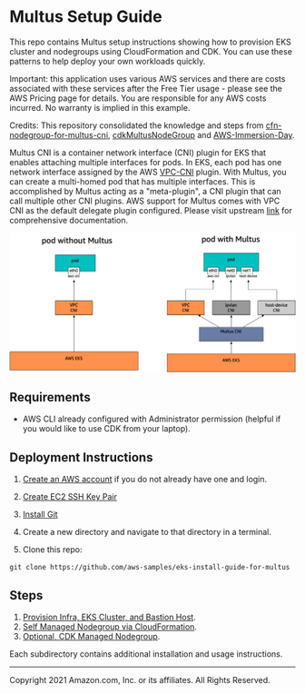 # Multus Setup Guide

This repo contains Multus setup instructions showing how to provision EKS cluster and nodegroups using CloudFormation and CDK. You can use these patterns to help deploy your own workloads quickly.

Important: this application uses various AWS services and there are costs associated with these services after the Free Tier usage - please see the AWS Pricing page for details. 
You are responsible for any AWS costs incurred. No warranty is implied in this example.

Credits: This repository consolidated the knowledge and steps from [cfn-nodegroup-for-multus-cni](https://github.com/aws-samples/cfn-nodegroup-for-multus-cni), [cdkMultusNodeGroup](https://github.com/jungy-aws/cdkMultusNodeGroup) and [AWS-Immersion-Day](https://github.com/crosscom/AWS-Immersion-Day).  

Multus CNI is a container network interface (CNI) plugin for EKS that enables attaching multiple interfaces for pods. In EKS, each pod has one network interface assigned by the AWS [VPC-CNI](https://docs.aws.amazon.com/eks/latest/userguide/pod-networking.html) plugin. With Multus, you can create a multi-homed pod that has multiple interfaces. This is accomplished by Multus acting as a "meta-plugin", a CNI plugin that can call multiple other CNI plugins. AWS support for Multus comes with VPC CNI as the default delegate plugin configured. Please visit upstream [link](https://github.com/k8snetworkplumbingwg/multus-cni) for comprehensive documentation.

![Pod With Multus CNI](./images/multus.png)

## Requirements

* AWS CLI already configured with Administrator permission (helpful if you would like to use CDK from your laptop).

## Deployment Instructions

1. [Create an AWS account](https://portal.aws.amazon.com/gp/aws/developer/registration/index.html) if you do not already have one and login.

1. [Create EC2 SSH Key Pair](https://docs.aws.amazon.com/ground-station/latest/ug/create-ec2-ssh-key-pair.html)

1. [Install Git](https://git-scm.com/book/en/v2/Getting-Started-Installing-Git) 

1. Create a new directory and navigate to that directory in a terminal.

1. Clone this repo:

```
git clone https://github.com/aws-samples/eks-install-guide-for-multus
```

## Steps

1. [Provision Infra, EKS Cluster, and Bastion Host](./cfn/templates/infra/README.md).
2. [Self Managed Nodegroup via CloudFormation](./cfn/templates/nodegroup/README.md).
3. [Optional, CDK Managed Nodegroup](./cdk/README.md).

Each subdirectory contains additional installation and usage instructions. 

----
Copyright 2021 Amazon.com, Inc. or its affiliates. All Rights Reserved.
